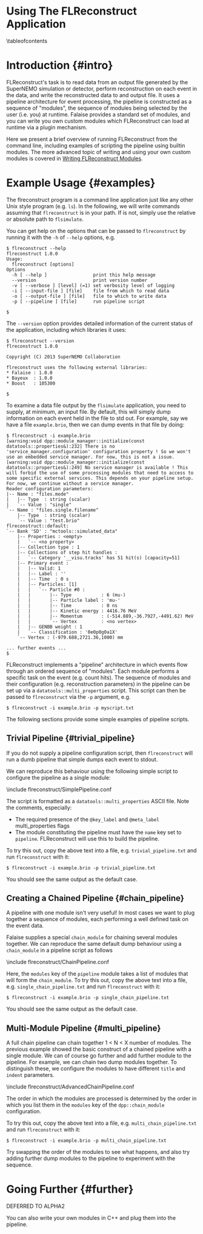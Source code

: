 Using The FLReconstruct Application
===================================

\tableofcontents

Introduction {#intro}
============
FLReconstruct's task is to read data from an output file generated by
the SuperNEMO simulation or detector, perform reconstruction on each event
in the data, and write the reconstructed data to and output file.
It uses a pipeline architecture for event processing, the pipeline
is constructed as a sequence of "modules", the sequence of modules being
selected by the user (i.e. you) at runtime. Falaise provides a standard
set of modules, and you can write you own custom modules which
FLReconstruct can load at runtime via a plugin mechanism.

Here we present a brief overview of running FLReconstruct from the
command line, including examples of scripting the pipeline using builtin
modules. The more advanced topic of writing and using your own custom
modules is covered in [Writing FLReconstruct Modules](md_WritingFLReconstructModules.html).

Example Usage {#examples}
=============
The flreconstruct program is a command line application just like any
other Unix style program (e.g. `ls`). In the following, we will
write commands assuming that `flreconstruct` is in your path. If is not,
simply use the relative or absolute path to `flsimulate`.

You can get help on the
options that can be passed to `flreconstruct` by running it with the `-h`
of `--help` options, e.g.

~~~~~
$ flreconstruct --help
flreconstruct 1.0.0
Usage:
  flreconstruct [options]
Options
  -h [ --help ]                 print this help message
  --version                     print version number
  -v [ --verbose ] [level] (=1) set verbosity level of logging
  -i [ --input-file ] [file]    file from which to read data
  -o [ --output-file ] [file]   file to which to write data
  -p [ --pipeline ] [file]      run pipeline script

$
~~~~~

The `--version` option provides detailed information of the current
status of the application, including which libraries it uses:

~~~~~
$ flreconstruct --version
flreconstruct 1.0.0

Copyright (C) 2013 SuperNEMO Collaboration

flreconstruct uses the following external libraries:
* Falaise : 1.0.0
* Bayeux  : 1.0.0
* Boost   : 105300

$
~~~~~

To examine a data file output by the `flsimulate` application, you
need to supply, at minimum, an input file. By default, this will simply
dump information on each event held in
the file to std out. For example, say we have a file `example.brio`, then
we can dump events in that file by doing:

~~~~~
$ flreconstruct -i example.brio
[warning:void dpp::module_manager::initialize(const datatools::properties&):232] There is no 'service_manager.configuration' configuration property ! So we won't use an embedded service manager. For now, this is not a issue.
[warning:void dpp::module_manager::initialize(const datatools::properties&):249] No service manager is available ! This will forbid the use of some processing modules that need to access to some specific external services. This depends on your pipeline setup. For now, we continue without a service manager.
Reader configuration parameters:
|-- Name : "files.mode"
|   |-- Type  : string (scalar)
|   `-- Value : "single"
`-- Name : "files.single.filename"
    |-- Type  : string (scalar)
    `-- Value : "test.brio"
flreconstruct::default:
`-- Bank 'SD' : "mctools::simulated_data"
    |-- Properties : <empty>
    |   `-- <no property>
    |-- Collection type : 1
    |-- Collections of step hit handles :
    |   `-- Category '__visu.tracks' has 51 hit(s) [capacity=51]
    |-- Primary event :
    |   |-- Valid: 1
    |   |-- Label : ''
    |   |-- Time  : 0 s
    |   |-- Particles: [1]
    |   |   `-- Particle #0 :
    |   |       |-- Type           : 6 (mu-)
    |   |       |-- Particle label : 'mu-'
    |   |       |-- Time           : 0 ns
    |   |       |-- Kinetic energy : 4416.76 MeV
    |   |       |-- Momentum       : (-514.889,-36.7927,-4491.62) MeV
    |   |       `-- Vertex         : <no vertex>
    |   |-- GENBB weight : 1
    |   `-- Classification : '0e0p0g0a1X'
    `-- Vertex : (-979.688,2721.36,1000) mm

... further events ...
$
~~~~~

FLReconstruct implements a "pipeline" architecture in which events flow
through an ordered sequence of "modules". Each module performs a specific
task on the event (e.g. count hits). The sequence of modules and their
configuration (e.g. reconstruction parameters) in the pipeline can be set
up via a `datatools::multi_properties` script. This script can then be
passed to `flreconstruct` via the `-p` argument, e.g.

~~~~~
$ flreconstruct -i example.brio -p myscript.txt
~~~~~

The following sections provide some simple examples of pipeline scripts.


Trivial Pipeline {#trivial_pipeline}
----------------
If you do not supply a pipeline configuration script, then `flreconstruct`
will run a dumb pipeline that simple dumps each event to stdout.

We can reproduce this behaviour using the following simple script to
configure the pipeline as a single module:

\include flreconstruct/SimplePipeline.conf

The script is formatted as a `datatools::multi_properties` ASCII
file. Note the comments, especially:

* The required presence of the `@key_label` and `@meta_label` multi_properties flags
* The module constituting the pipeline must have the `name` key set to `pipeline`. FLReconstruct will use this to build the pipeline.

To try this out, copy the above text into a file, e.g.
`trivial_pipeline.txt` and run `flreconstruct` with it:

~~~~~
$ flreconstruct -i example.brio -p trivial_pipeline.txt
~~~~~

You should see the same output as the default case.

Creating a Chained Pipeline {#chain_pipeline}
---------------------------
A pipeline with one module isn't very useful! In most cases we want to
plug together a sequence of modules, each performing a well defined
task on the event data.

Falaise supplies a special `chain_module` for chaining several modules
together. We can reproduce the same default dump behaviour using a
`chain_module` in a pipeline script as follows

\include flreconstruct/ChainPipeline.conf

Here, the `modules` key of the `pipeline` module takes a list of
modules that will form the `chain_module`.
To try this out, copy the above text into a file, e.g.
`single_chain_pipeline.txt` and run `flreconstruct` with it:

~~~~~
$ flreconstruct -i example.brio -p single_chain_pipeline.txt
~~~~~

You should see the same output as the default case.

Multi-Module Pipeline {#multi_pipeline}
---------------------
A full chain pipeline can chain together 1 < N < X number of modules.
The previous example showed the basic construct of a chained pipeline
with a single module. We can of course go further and add further module
to the pipeline. For example, we can chain two dump modules together.
To distinguish these, we configure the modules to have different `title` and `indent` parameters.

\include flreconstruct/AdvancedChainPipeline.conf

The order in which the modules are processed is determined by the
order in which you list them in the `modules` key of the `dpp::chain_module`
configuration.

To try this out, copy the above text into a file, e.g.
`multi_chain_pipeline.txt` and run `flreconstruct` with it:

~~~~~
$ flreconstruct -i example.brio -p multi_chain_pipeline.txt
~~~~~

Try swapping the order of the modules to see what happens, and also try
adding further dump modules to the pipeline to experiment with the
sequence.


Going Further {#further}
=============
DEFERRED TO ALPHA2

You can also write your own modules in C++ and plug them into the pipeline.


